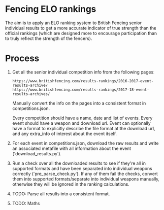 # Fencing ELO rankings

The aim is to apply an ELO ranking system to British Fencing senior individual results to get a more accurate indicator of true strength than the official rankings (which are designed more to encourage participation than to truly reflect the strength of the fencers).

# Process

1.  Get all the senior individual competition info from the following pages:

        https://www.britishfencing.com/results-rankings/2016-2017-event-results-archive/
        https://www.britishfencing.com/results-rankings/2017-18-event-results-archives/
    
    Manually convert the info on the pages into a consistent format in competitions.json.
    
    Every competition should have a name, date and list of events.
    Every event should have a weapon and download url.
    Event can optionally have a format to explicitly describe the file format at the download url, and any extra_info of interest about the event itself.

2.  For each event in competitions.json, download the raw results and write an associated metafile with all information about the event ('download_results.py').

3.  Run a check over all the downloaded results to see if they're all in supported formats and have been separated into individual weapons correctly ('pre_parse_check.py'). If any of them fail the checks, convert them into supported formats/separate into individual weapons manually, otherwise they will be ignored in the ranking calculations.

4.  TODO: Parse all results into a consistent format.

5.  TODO: Maths
